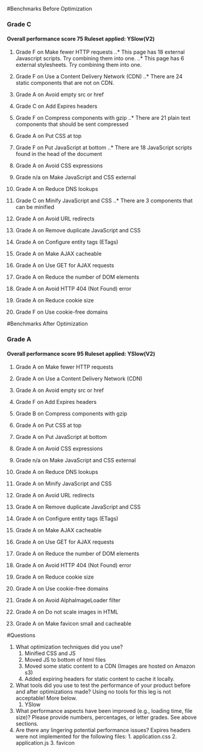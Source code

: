 #Benchmarks Before Optimization

### Grade C
#### Overall performance score 75   Ruleset applied: YSlow(V2)  
1. Grade F on Make fewer HTTP requests
..* This page has 18 external Javascript scripts. Try combining them into one.
..* This page has 6 external stylesheets. Try combining them into one.

2. Grade F on Use a Content Delivery Network (CDN)
..* There are 24 static components that are not on CDN.

3. Grade A on Avoid empty src or href

4. Grade C on Add Expires headers

5. Grade F on Compress components with gzip
..* There are 21 plain text components that should be sent compressed

6. Grade A on Put CSS at top

7. Grade F on Put JavaScript at bottom
..* There are 18 JavaScript scripts found in the head of the document

8. Grade A on Avoid CSS expressions

9. Grade n/a on Make JavaScript and CSS external

10. Grade A on Reduce DNS lookups

11. Grade C on Minify JavaScript and CSS
..* There are 3 components that can be minified

12. Grade A on Avoid URL redirects

13. Grade A on Remove duplicate JavaScript and CSS

14. Grade A on Configure entity tags (ETags)

15. Grade A on Make AJAX cacheable

16. Grade A on Use GET for AJAX requests

17. Grade A on Reduce the number of DOM elements

18. Grade A on Avoid HTTP 404 (Not Found) error

19. Grade A on Reduce cookie size

20. Grade F on Use cookie-free domains


#Benchmarks After Optimization

### Grade A
#### Overall performance score 95   Ruleset applied: YSlow(V2)  

1. Grade A on Make fewer HTTP requests

2. Grade A on Use a Content Delivery Network (CDN)

3. Grade A on Avoid empty src or href

4. Grade F on Add Expires headers

5. Grade B on Compress components with gzip

6. Grade A on Put CSS at top

7. Grade A on Put JavaScript at bottom

8. Grade A on Avoid CSS expressions

9. Grade n/a on Make JavaScript and CSS external

10. Grade A on Reduce DNS lookups

11. Grade A on Minify JavaScript and CSS

12. Grade A on Avoid URL redirects

13. Grade A on Remove duplicate JavaScript and CSS

14. Grade A on Configure entity tags (ETags)

15. Grade A on Make AJAX cacheable

16. Grade A on Use GET for AJAX requests

17. Grade A on Reduce the number of DOM elements

18. Grade A on Avoid HTTP 404 (Not Found) error

19. Grade A on Reduce cookie size

20. Grade A on Use cookie-free domains

21. Grade A on Avoid AlphaImageLoader filter

22. Grade A on Do not scale images in HTML

23. Grade A on Make favicon small and cacheable

#Questions 

1. What optimization techniques did you use?
    1. Minified CSS and JS 
    2. Moved JS to bottom of html files 
    3. Moved some static content to a CDN (Images are hosted on Amazon s3)
    4. Added expiring headers for static content to cache it locally. 
2. What tools did you use to test the performance of your product before and after optimizations made? Using no tools for this leg is not acceptable! More below.
    1. YSlow
3. What performance aspects have been improved (e.g., loading time, file size)? Please provide numbers, percentages, or letter grades.
    See above sections.
4. Are there any lingering potential performance issues?
    Expires headers were not implemented for the following files:
            1. application.css
            2. application.js
            3. favicon
